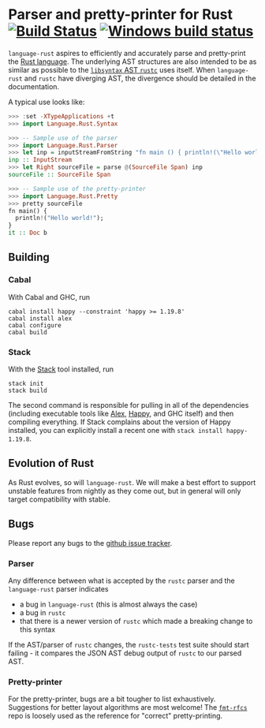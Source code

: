 # Parser and pretty-printer for Rust [![Build Status][4]][5] [![Windows build status][7]][8]

`language-rust` aspires to efficiently and accurately parse and pretty-print the [Rust language][0].
The underlying AST structures are also intended to be as similar as possible to the [`libsyntax` AST
`rustc`][10] uses itself. When `language-rust` and `rustc` have diverging AST, the divergence should
be detailed in the documentation.

A typical use looks like:

```haskell
>>> :set -XTypeApplications +t
>>> import Language.Rust.Syntax

>>> -- Sample use of the parser
>>> import Language.Rust.Parser
>>> let inp = inputStreamFromString "fn main () { println!(\"Hello world!\"); }"
inp :: InputStream
>>> let Right sourceFile = parse @(SourceFile Span) inp
sourceFile :: SourceFile Span

>>> -- Sample use of the pretty-printer
>>> import Language.Rust.Pretty
>>> pretty sourceFile
fn main() {
  println!("Hello world!");
}
it :: Doc b
```

## Building

### Cabal

With Cabal and GHC, run

    cabal install happy --constraint 'happy >= 1.19.8'
    cabal install alex
    cabal configure
    cabal build

### Stack

With the [Stack][1] tool installed, run

    stack init
    stack build

The second command is responsible for pulling in all of the dependencies (including executable
tools like [Alex][2], [Happy][3], and GHC itself) and then compiling everything. If Stack complains
about the version of Happy installed, you can explicitly install a recent one with `stack install
happy-1.19.8`.

## Evolution of Rust

As Rust evolves, so will `language-rust`. We will make a best effort to support unstable features
from nightly as they come out, but in general will only target compatibility with stable.

## Bugs

Please report any bugs to the [github issue tracker][9].

### Parser

Any difference between what is accepted by the `rustc` parser and the `language-rust` parser
indicates

  * a bug in `language-rust` (this is almost always the case)
  * a bug in `rustc`
  * that there is a newer version of `rustc` which made a breaking change to this syntax

If the AST/parser of `rustc` changes, the `rustc-tests` test suite should start failing - it
compares the JSON AST debug output of `rustc` to our parsed AST.

### Pretty-printer

For the pretty-printer, bugs are a bit tougher to list exhaustively. Suggestions for better layout
algorithms are most welcome! The [`fmt-rfcs`][6] repo is loosely used as the reference for "correct"
pretty-printing.

[0]: https://www.rust-lang.org/en-US/
[1]: https://docs.haskellstack.org/en/stable/README/
[2]: https://hackage.haskell.org/package/alex
[3]: https://hackage.haskell.org/package/happy
[4]: https://travis-ci.org/harpocrates/language-rust.svg?branch=master
[5]: https://travis-ci.org/harpocrates/language-rust
[6]: https://github.com/rust-lang-nursery/fmt-rfcs
[7]: https://ci.appveyor.com/api/projects/status/um8dxklqmubvn091/branch/master?svg=true
[8]: https://ci.appveyor.com/project/harpocrates/language-rust/branch/master
[9]: https://github.com/harpocrates/language-rust/issues
[10]: https://github.com/rust-lang/rust/blob/master/src/libsyntax/ast.rs
